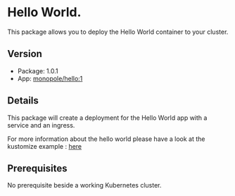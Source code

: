 # Hello World.

This package allows you to deploy the Hello World container to your cluster.

## Version

* Package: 1.0.1
* App: [monopole/hello:1](https://hub.docker.com/r/monopole/hello)

## Details

This package will create a deployment for the Hello World app with a service and an ingress.

For more information about the hello world please have a look at the kustomize example : [here](https://github.com/kubernetes-sigs/kustomize/tree/master/examples/helloWorld)

## Prerequisites

No prerequisite beside a working Kubernetes cluster.